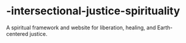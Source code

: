 # -intersectional-justice-spirituality
A spiritual framework and website for liberation, healing, and Earth-centered justice.
